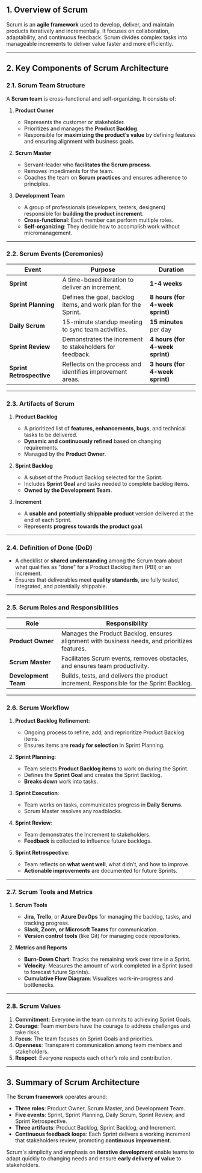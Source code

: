 
## **1. Overview of Scrum**
Scrum is an **agile framework** used to develop, deliver, and maintain products iteratively and incrementally. It focuses on collaboration, adaptability, and continuous feedback. Scrum divides complex tasks into manageable increments to deliver value faster and more efficiently.

---

## **2. Key Components of Scrum Architecture**

### 2.1. **Scrum Team Structure**
A **Scrum team** is cross-functional and self-organizing. It consists of:
1. **Product Owner**  
   - Represents the customer or stakeholder.  
   - Prioritizes and manages the **Product Backlog**.  
   - Responsible for **maximizing the product’s value** by defining features and ensuring alignment with business goals.

2. **Scrum Master**  
   - Servant-leader who **facilitates the Scrum process**.  
   - Removes impediments for the team.  
   - Coaches the team on **Scrum practices** and ensures adherence to principles.

3. **Development Team**  
   - A group of professionals (developers, testers, designers) responsible for **building the product increment**.  
   - **Cross-functional**: Each member can perform multiple roles.  
   - **Self-organizing**: They decide how to accomplish work without micromanagement.

---

### 2.2. **Scrum Events (Ceremonies)**

| **Event**                | **Purpose**                                               | **Duration**                |
|--------------------------|-----------------------------------------------------------|-----------------------------|
| **Sprint**               | A time-boxed iteration to deliver an increment.            | **1-4 weeks**               |
| **Sprint Planning**      | Defines the goal, backlog items, and work plan for the Sprint. | **8 hours (for 4-week sprint)** |
| **Daily Scrum**          | 15-minute standup meeting to sync team activities.         | **15 minutes** per day      |
| **Sprint Review**        | Demonstrates the increment to stakeholders for feedback.   | **4 hours (for 4-week sprint)** |
| **Sprint Retrospective** | Reflects on the process and identifies improvement areas.  | **3 hours (for 4-week sprint)** |

---

### 2.3. **Artifacts of Scrum**

1. **Product Backlog**  
   - A prioritized list of **features, enhancements, bugs**, and technical tasks to be delivered.
   - **Dynamic and continuously refined** based on changing requirements.
   - Managed by the **Product Owner**.

2. **Sprint Backlog**  
   - A subset of the Product Backlog selected for the Sprint.
   - Includes **Sprint Goal** and tasks needed to complete backlog items.
   - **Owned by the Development Team**.

3. **Increment**  
   - A **usable and potentially shippable product** version delivered at the end of each Sprint.
   - Represents **progress towards the product goal**.

---

### 2.4. **Definition of Done (DoD)**
- A checklist or **shared understanding** among the Scrum team about what qualifies as "done" for a Product Backlog Item (PBI) or an Increment.  
- Ensures that deliverables meet **quality standards**, are fully tested, integrated, and potentially shippable.

---

### 2.5. **Scrum Roles and Responsibilities**

| **Role**           | **Responsibility**                                              |
|--------------------|-----------------------------------------------------------------|
| **Product Owner**  | Manages the Product Backlog, ensures alignment with business needs, and prioritizes features. |
| **Scrum Master**   | Facilitates Scrum events, removes obstacles, and ensures team productivity. |
| **Development Team** | Builds, tests, and delivers the product increment. Responsible for the Sprint Backlog. |

---

### 2.6. **Scrum Workflow**

1. **Product Backlog Refinement**:  
   - Ongoing process to refine, add, and reprioritize Product Backlog items.
   - Ensures items are **ready for selection** in Sprint Planning.

2. **Sprint Planning**:  
   - Team selects **Product Backlog items** to work on during the Sprint.
   - Defines the **Sprint Goal** and creates the Sprint Backlog.
   - **Breaks down** work into tasks.

3. **Sprint Execution**:  
   - Team works on tasks, communicates progress in **Daily Scrums**.
   - Scrum Master resolves any roadblocks.

4. **Sprint Review**:  
   - Team demonstrates the Increment to stakeholders.
   - **Feedback** is collected to influence future backlogs.

5. **Sprint Retrospective**:  
   - Team reflects on **what went well**, what didn’t, and how to improve.
   - **Actionable improvements** are documented for future Sprints.

---

### 2.7. **Scrum Tools and Metrics**

1. **Scrum Tools**  
   - **Jira**, **Trello**, or **Azure DevOps** for managing the backlog, tasks, and tracking progress.
   - **Slack, Zoom, or Microsoft Teams** for communication.
   - **Version control tools** (like Git) for managing code repositories.

2. **Metrics and Reports**  
   - **Burn-Down Chart**: Tracks the remaining work over time in a Sprint.
   - **Velocity**: Measures the amount of work completed in a Sprint (used to forecast future Sprints).
   - **Cumulative Flow Diagram**: Visualizes work-in-progress and bottlenecks.

---

### 2.8. **Scrum Values**

1. **Commitment**: Everyone in the team commits to achieving Sprint Goals.
2. **Courage**: Team members have the courage to address challenges and take risks.
3. **Focus**: The team focuses on Sprint Goals and priorities.
4. **Openness**: Transparent communication among team members and stakeholders.
5. **Respect**: Everyone respects each other’s role and contribution.

---

## **3. Summary of Scrum Architecture**

The **Scrum framework** operates around:
- **Three roles**: Product Owner, Scrum Master, and Development Team.
- **Five events**: Sprint, Sprint Planning, Daily Scrum, Sprint Review, and Sprint Retrospective.
- **Three artifacts**: Product Backlog, Sprint Backlog, and Increment.
- **Continuous feedback loops**: Each Sprint delivers a working increment that stakeholders review, promoting **continuous improvement**.

Scrum's simplicity and emphasis on **iterative development** enable teams to adapt quickly to changing needs and ensure **early delivery of value** to stakeholders.